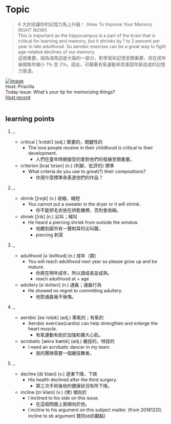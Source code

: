 # Topic

> 6 大妙招讓你的記憶力馬上升級！ (How To Improve Your Memory RIGHT NOW!) <br>
> This is important as the hippocampus is a part of the brain that is critical for learning and memory, but it shrinks by 1 to 2 percent per year in late adulthood. So aerobic exercise can be a great way to fight age-related declines of our memory. <br>
> 這很重要，因為海馬迴是大腦的一部分，對學習和記憶至關重要，但在成年後期每年縮小 1％ 至 2％。因此，可藉著有氧運動來改善因年齡造成的記憶力衰退。 <br>

[![Image](https://cdn.voicetube.com/assets/thumbnails/NrEafQNV9KQ.jpg)](https://www.youtube.com/embed/NrEafQNV9KQ?rel=0&showinfo=0&cc_load_policy=0&controls=1&autoplay=1&iv_load_policy=3&playsinline=1&wmode=transparent&start=204&end=224&enablejsapi=1&origin=https://tw.voicetube.com&widgetid=1)<br>
Host: Priscilla
<br>Today issue: What's your tip for memorizing things?
<br>
[Host record](https://cdn.voicetube.com/tmp/everyday_records/priscilla.huang/2556.mp3)
<br><br>
## learning points
1. _
	* critical [ˋkrɪtɪk!] (adj.) 緊要的，關鍵性的
		- The love people receive in their childhood is critical to their development.
			+ 人們在童年時期接受的愛對他們的發展至關重要。
	* criterion [kraɪˋtɪrɪən] (n.) (判斷、批評的) 標準
		- What criteria do you use to great(?) their compositions?
			+ 你用什麼標準來表達他們的作品？

2. _
	* shrink [ʃrɪŋk] (v.) 收縮，縮短
		- You cannot put a sweater in the dryer or it will shrink.
			+ 你不能把毛衣放在烘乾機裡，否則會收縮。
	* shriek [ʃrik] (n.) 尖叫；喊叫
		- He heard a piercing shriek from outside the window.
			+ 他聽到窗外有一聲刺耳的尖叫聲。
			+ piercing 刺耳

3. _
	* adulthood [əˋdʌlthʊd] (n.) 成年（期）
		- You will reach adulthood next year so please grow up and be mature.
			+ 你將在明年成年，所以請成長並成熟。
			+ reach adulthood at + age
	* adultery [əˋdʌltərɪ] (n.) 通姦；通姦行為
		- He showed no regret to committing adultery.
			+ 他對通姦毫不後悔。

4. _
	* aerobic [eəˋrobɪk] (adj.) 需氧的；有氧的
		- Aerobic exercise(cardio) can help strengthen and enlarge the heart muscle.
			+ 有氧運動有助於加強和擴大心肌。
	* acrobatic [ækrəˋbætɪk] (adj.) 雜技的，特技的
		- I need an acrobatic dancer in my team.
			+ 我的團隊需要一個雜技舞者。

5. _
	* decline [dɪˋklaɪn] (v.) 逐漸下降，下跌
		- His health declined after the third surgery.
			+ 第三次手術後他的健康狀況有所下降。
	* incline [ɪnˋklaɪn] (v.) (使) 傾向於
		- I inclined to his side on this issue.
			+ 在這個問題上我傾向於他。
		- I incline to his argument on this subject matter. (from 20181220, incline to sb argument 贊同sb的觀點)

